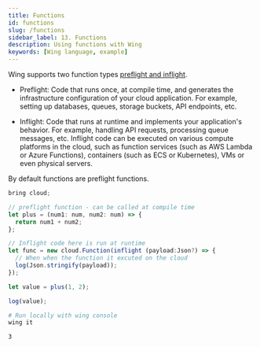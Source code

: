 ```yaml
---
title: Functions
id: functions
slug: /functions
sidebar_label: 13. Functions
description: Using functions with Wing
keywords: [Wing language, example]
---
```


Wing supports two function types [preflight and inflight](/docs/concepts/inflights).

- Preflight: Code that runs once, at compile time, and generates the infrastructure configuration of your cloud application. For example, setting up databases, queues, storage buckets, API endpoints, etc.

- Inflight: Code that runs at runtime and implements your application's behavior. For example, handling API requests, processing queue messages, etc. Inflight code can be executed on various compute platforms in the cloud, such as function services (such as AWS Lambda or Azure Functions), containers (such as ECS or Kubernetes), VMs or even physical servers.

By default functions are preflight functions.

```js playground example title="main.w"
bring cloud;

// preflight function - can be called at compile time
let plus = (num1: num, num2: num) => {
  return num1 + num2;
};

// Inflight code here is run at runtime
let func = new cloud.Function(inflight (payload:Json?) => {
  // When when the function it excuted on the cloud
  log(Json.stringify(payload));
});

let value = plus(1, 2);

log(value);
```

```bash title="Wing console output"
# Run locally with wing console
wing it

3
```